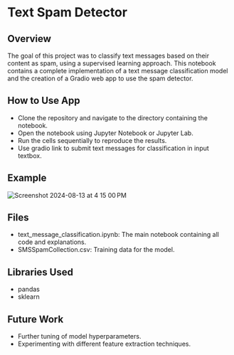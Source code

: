 # Text Spam Detector
## Overview
The goal of this project was to classify text messages based on their content as spam, using a supervised learning approach. This notebook contains a complete implementation of a text message classification model and the creation of a Gradio web app to use the spam detector.

## How to Use App
- Clone the repository and navigate to the directory containing the notebook.
- Open the notebook using Jupyter Notebook or Jupyter Lab.
- Run the cells sequentially to reproduce the results.
- Use gradio link to submit text messages for classification in input textbox.

## Example 
![Screenshot 2024-08-13 at 4 15 00 PM](https://github.com/user-attachments/assets/6f52f72f-792c-4836-8e0c-0ffc0fffc763)



## Files
- text_message_classification.ipynb: The main notebook containing all code and explanations.
- SMSSpamCollection.csv: Training data for the model. 

## Libraries Used
- pandas
- sklearn

## Future Work
- Further tuning of model hyperparameters.
- Experimenting with different feature extraction techniques.
